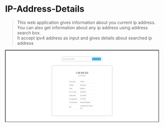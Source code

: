 # IP-Address-Details

> This web application gives information about you current ip address.<br>
> You can also get information about any ip address using address search box.<br>
> It accept ipv4 address as input and gives details about searched ip address

<img src="https://github.com/Viral-Gajera/IP-Address-Details/blob/main/resource/Annotation%202022-07-09%20200255.png?raw=true" width="800px">
